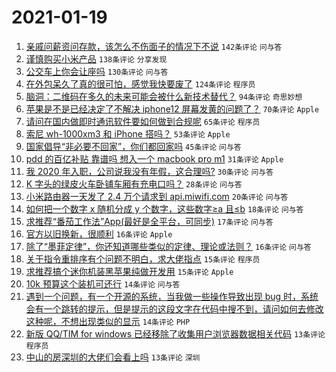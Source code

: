 # 2021-01-19

1. [亲戚问薪资问存款，该怎么不伤面子的情况下不说](https://www.v2ex.com/t/745835) `142条评论` `问与答`
1. [谨慎购买小米产品](https://www.v2ex.com/t/745792) `138条评论` `分享发现`
1. [公交车上你会让座吗](https://www.v2ex.com/t/745882) `130条评论` `问与答`
1. [在外包呆久了真的很可怕，感觉我快要废了](https://www.v2ex.com/t/745772) `124条评论` `程序员`
1. [脑洞：二维码在多久的未来可能会被什么新技术替代？](https://www.v2ex.com/t/745891) `94条评论` `奇思妙想`
1. [苹果是不是已经决定了不解决 iphone12 屏幕发黄的问题了？](https://www.v2ex.com/t/745763) `70条评论` `Apple`
1. [请问在国内做即时通讯软件要如何做到合规呢](https://www.v2ex.com/t/745797) `65条评论` `程序员`
1. [索尼 wh-1000xm3 和 iPhone 搭吗？](https://www.v2ex.com/t/745788) `53条评论` `Apple`
1. [国家倡导“非必要不回家”，你们都回家吗](https://www.v2ex.com/t/745791) `45条评论` `问与答`
1. [pdd 的百亿补贴 靠谱吗 想入一个 macbook pro m1](https://www.v2ex.com/t/745966) `31条评论` `Apple`
1. [我 2020 年入职，公司说我没有年假，这合理吗?](https://www.v2ex.com/t/746028) `30条评论` `问与答`
1. [K 字头的绿皮火车卧铺车厢有充电口吗？](https://www.v2ex.com/t/745990) `28条评论` `问与答`
1. [小米路由器一天发了 2.4 万个请求到 api.miwifi.com](https://www.v2ex.com/t/746094) `20条评论` `问与答`
1. [如何把一个数字 x 随机分成 y 个数字，这些数字≥a 且≤b](https://www.v2ex.com/t/745915) `18条评论` `问与答`
1. [求推荐“番茄工作法”App(最好是全平台，可同步)](https://www.v2ex.com/t/745774) `17条评论` `问与答`
1. [官方以旧换新，很顺利](https://www.v2ex.com/t/745776) `16条评论` `Apple`
1. [除了“墨菲定律”，你还知道哪些类似的定律、理论或法则？](https://www.v2ex.com/t/745775) `16条评论` `问与答`
1. [关于指令重排序有个问题不明白，求大佬指点](https://www.v2ex.com/t/746080) `15条评论` `程序员`
1. [求推荐搞个迷你机装黑苹果纯做开发用](https://www.v2ex.com/t/745946) `15条评论` `Apple`
1. [10k 预算这个装机可还行](https://www.v2ex.com/t/745959) `14条评论` `问与答`
1. [遇到一个问题，有一个开源的系统，当我做一些操作导致出现 bug 时，系统会有一个跳转的提示，但是提示的这段文字在代码中搜不到，请问如何去修改这种呢，不想出现类似的显示](https://www.v2ex.com/t/745880) `14条评论` `PHP`
1. [新版 QQ/TIM for windows 已经移除了收集用户浏览器数据相关代码](https://www.v2ex.com/t/746032) `13条评论` `程序员`
1. [中山的房深圳的大佬们会看上吗](https://www.v2ex.com/t/745948) `13条评论` `深圳`

